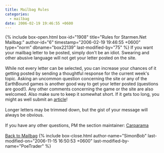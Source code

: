 ```yaml
---
title: Mailbag Rules
categories:
  - mailbag
date: 2006-02-19 19:46:55 +0600
---
```

{% include box-open.html box-id="1908" title="Rules for Starmen.Net Mailbag:" author-id="6" timestamp="2006-02-19 19:46:55 +0600" type="norm" dbname="box22139" last-modified-by="75" %}
If you want your mailbag letter to be posted, simply don't be an idiot.  Swearing and other abusive language will not get your letter posted on the site.<br />
<br />
While not every letter can be selected, you can increase your chances of it getting posted by sending a thoughtful response for the current week's topic. Asking an uncommon question concerning the site or any of the EarthBound games is another good way to get your letter posted (questions are good!).  Any other comments concerning the game or the site are also welcomed.  Also make sure to keep it somewhat short.  If it gets too long, you might as well submit an <A HREF="/articles/">article</A>!<br />
<br />
Longer letters may be trimmed down, but the gist of your message will always be obvious.<br />
<br />
If you have any other questions, PM the section maintainer: <a href="http://forum.starmen.net/?t=usrinfo&id=133">Carparama</a><br />
<br />
<a href="http://starmen.net/mailbag">Back to Mailbag</a>
{% include box-close.html author-name="SimonBob" last-modified-on="2006-11-15 16:50:53 +0600" last-modified-by-name="PoeTrader" %}
